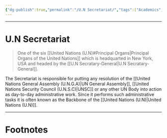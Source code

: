 ```yaml
---
{"dg-publish":true,"permalink":"/U.N Secretariat/","tags":["Academics","politics"]}
---
```



---
# U.N Secretariat
> One of the six [[United Nations (U.N)#Principal Organs\|Principal Organs of the United Nations]] which is headquarted in New York, USA and headed by the [[U.N Secratary-General\|U.N Secratary-General]].

The Secretariat is responsible for putting any resolution of the [[United Nations General Assembly (U.N.G.A)\|UN General Assembly]], [[United Nations Security Council (U.N.S.C)\|UNSC]] or any other UN Body into action as day-to-day administrative work. Since it performs such administrative tasks it is often known as the Backbone of the [[United Nations (U.N)\|United Nations (U.N)]]. 

---
# Footnotes